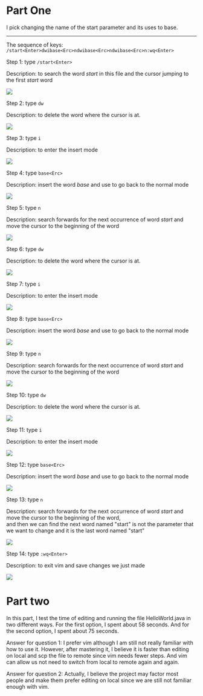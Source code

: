 # Part One
I pick changing the name of the start parameter and its uses to base.

---
The sequence of keys: `/start<Enter>dwibase<Erc>ndwibase<Erc>ndwibase<Erc>n:wq<Enter>`

Step 1: type `/start<Enter>`

Description: to search the word *start* in this file and the cursor jumping to the first *start* word

![](searchStart.png)


Step 2: type `dw` 

Description: to delete the word where the cursor is at.

![](dw.png)


Step 3: type `i`

Description: to enter the insert mode 

![](insertMode.png)


Step 4: type `base<Erc>`

Description: insert the word *base* and use <Erc> to go back to the normal mode
  
![](baseNormalMode.png)


Step 5: type `n`

Description: search forwards for the next occurrence of word *start* and move the cursor to the beginning of the word
  
![](nextStartWord.png)

Step 6: type `dw` 
  
Description: to delete the word where the cursor is at.
  
![](dw2.png)

Step 7: type `i`
  
Description: to enter the insert mode 
  
![](inserMode2.png)

Step 8: type `base<Erc>`
  
Description: insert the word *base* and use <Erc> to go back to the normal mode
  
![](baseNormalMode2.png)

Step 9: type `n`
  
Description: search forwards for the next occurrence of word *start* and move the cursor to the beginning of the word
  
![](nextStartWord2.png)

Step 10: type `dw` 
  
Description: to delete the word where the cursor is at.
  
![](dw3.png)

Step 11: type `i`
  
Description: to enter the insert mode 
  
![](inserMode3.png)

Step 12: type `base<Erc>`
  
Description: insert the word *base* and use <Erc> to go back to the normal mode
  
![](baseNormalMode3.png)

Step 13: type `n`
  
Description: search forwards for the next occurrence of word *start* and move the cursor to the beginning of the word,  
and then we can find the next word named "start" is not the parameter that we want to change and it is the last word named "start"
  
![](nextStartWord3.png)

Step 14: type `:wq<Enter>`
  
Description: to exit vim and save changes we just made
  
![](wqSave.png)

# Part two
In this part, I test the time of editing and running the file HelloWorld.java in two different ways.
For the first option, I spent about 58 seconds. And for the second option, I spent about 75 seconds.

Answer for question 1:
I prefer vim although I am still not really familiar with how to use it.
However, after mastering it, I believe it is faster than editing on local and scp the file to remote since vim needs fewer steps. And vim can allow us not need to switch from local to remote again and again.

Answer for question 2:
Actually, I believe the project may factor most people and make them prefer editing on local since we are still not familiar enough with vim.
